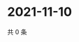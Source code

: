# 2021-11-10

共 0 条

<!-- BEGIN WEIBO -->
<!-- 最后更新时间 Wed Nov 10 2021 20:23:15 GMT+0800 (China Standard Time) -->

<!-- END WEIBO -->
